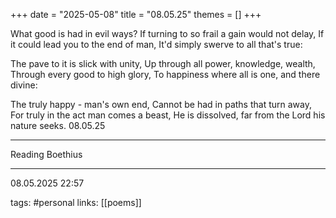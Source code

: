 +++
date = "2025-05-08"
title = "08.05.25"
themes = []
+++

What good is had in evil ways?
If turning to so frail a gain would not delay,
If it could lead you to the end of man,
It'd simply swerve to all that's true:

The pave to it is slick with unity,
Up through all power, knowledge, wealth,
Through every good to high glory,
To happiness where all is one, and there divine:

The truly happy - man's own end,
Cannot be had in paths that turn away,
For truly in the act man comes a beast,
He is dissolved, far from the Lord his nature seeks.
08.05.25

---

Reading Boethius

---

08.05.2025 22:57

tags: #personal
links: [[poems]]
